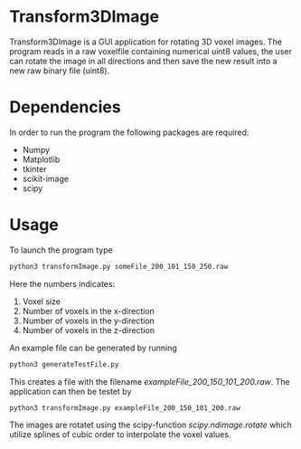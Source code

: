 # Transform3DImage
Transform3DImage is a GUI application for rotating 3D voxel images.
The program reads in a raw voxelfile containing numerical uint8 values,
the user can rotate the image in all directions and then save the new result
into a new raw binary file (uint8).

# Dependencies
In order to run the program the following packages are required:
* Numpy
* Matplotlib
* tkinter
* scikit-image
* scipy

# Usage
To launch the program type
```bash
python3 transformImage.py someFile_200_101_150_250.raw
```
Here the numbers indicates:

1. Voxel size
2. Number of voxels in the x-direction
3. Number of voxels in the y-direction
4. Number of voxels in the z-direction

An example file can be generated by running
```bash
python3 generateTestFile.py
```
This creates a file with the filename *exampleFile_200_150_101_200.raw*.
The application can then be testet by
```bash
python3 transformImage.py exampleFile_200_150_101_200.raw
```

The images are rotatet using the scipy-function *scipy.ndimage.rotate* which
utilize splines of cubic order to interpolate the voxel values.
